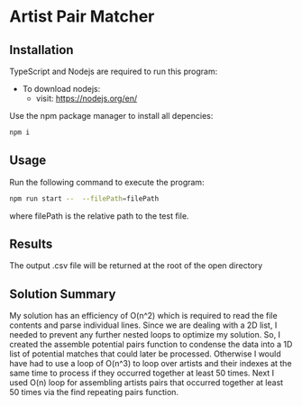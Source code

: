 # Artist Pair Matcher

## Installation
TypeScript and Nodejs are required to run this program:
- To download nodejs: 
    - visit: https://nodejs.org/en/

Use the npm package manager to install all depencies:
```bash
npm i 
```

## Usage
Run the following command to execute the program:
```bash
npm run start --  --filePath=filePath
```
where filePath is the relative path to the test file. 

## Results
The output .csv file will be returned at the root of the open directory

## Solution Summary
My solution has an efficiency of O(n^2) which is required to read the file contents and parse individual lines.
Since we are dealing with a 2D list, I needed to prevent any further nested loops to optimize my solution. So, I created the assemble potential
pairs function  to condense the data into a 1D list of potential matches that could later be processed. Otherwise I
would have had to use a loop of O(n^3) to loop over artists and their indexes at the same time to process if they occurred together at
least 50 times. Next I used O(n) loop for assembling artists pairs that occurred together at least 50 times via the find repeating pairs function.